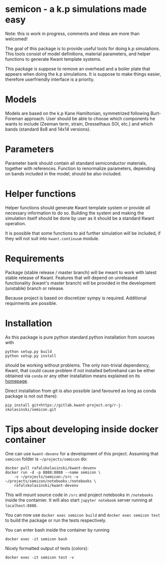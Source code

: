 # semicon - a k.p simulations made easy

Note: this is work in progress, comments and ideas are more than welcomed!

The goal of this package is to provide useful tools for doing k.p simulations.
This tools consist of model definitions, material parameters, and helper
functions to generate Kwant template systems.

This package is suppose to remove an overhead and a boiler plate that appears
when doing the k.p simulations. It is suppose to make things easier, therefore
userfriendly interface is a priority.


# Models

Models are based on the k.p Kane Hamiltonian, symmetrized following Burt-Foreman
approach. User should be able to choose which components he wants to include
(Zeeman term, strain, Dresselhaus SOI, etc.) and which bands (standard 8x8 and 14x14 versions).


# Parameters

Parameter bank should contain all standard semiconductor materials, together
with references. Function to renormalize parameters, depending on bands included
in the model, should be also included.


# Helper functions

Helper functions should generate Kwant template system or provide all necessary
information to do so. Building the system and making the simulation itself
should be done by user as it should be a standard Kwant operation.

It is possible that some functions to aid further simulation will be included,
if they will not suit into ``kwant.continuum`` module.



# Requirements

Package (stable release / master branch) will be meant to work with latest
stable release of Kwant. Features that will depend on unreleased functionality
(kwant's master branch) will be provided in the development (unstable) branch
or release.

Because project is based on discretizer sympy is required.
Additional requirments are possible.

# Installation
As this package is pure python standard python installation from sources with
```
python setup.py build
python setup.py install
```
should be working without problems. The only non-trivial dependency, Kwant, that
could cause problem if not installed beforehand can be either obtained via
``conda`` or any other installation means explained on
its [homepage](https://kwant-project.org/).

Direct installation from git is also possible (and favoured as long as conda
package is not out there):
```
pip install git+https://gitlab.kwant-project.org/r-j-skolasinski/semicon.git
```


# Tips about developing inside docker container

One can use ``kwant-devenv`` for a development of this project.
Assuming that ``semicon`` folder is ``~/projects/semicon`` do:
```
docker pull rafalskolasinski/kwant-devenv
docker run -d -p 8888:8888 --name semicon \
    -v ~/projects/semicon:/src -v ~/projects/semicon/notebooks:/notebooks \
    rafalskolasinski/kwant-devenv
```

This will mount source code in ``/src`` and project notebooks in ``/notebooks``
inside the containier. It will also start ``jupyter notebook`` server running
at ``localhost:8888``.

You can now use ``docker exec semicon build`` and ``docker exec semicon test``
to build the package or run the tests respectively.

You can enter bash inside the container by running
```
docker exec -it semicon bash
```

Nicely formatted output of tests (colors):
```
docker exec -it semicon test -v
```
